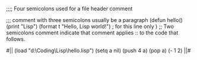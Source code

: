 ;;;; Four semicolons used for a file header comment

;;; comment with three semicolons usually be a paragraph
(defun hello()
	(print "Lisp")
	(format t "Hello, Lisp world!") ; for this line only
)
;; Two semicolons comment indicate that comment applies
:: to the code that follows.

#||
(load "d:\\Coding\\Lisp\\hello.lisp")
(setq a nil)
(push 4 a)
(pop a)
(- 1 2)
||#